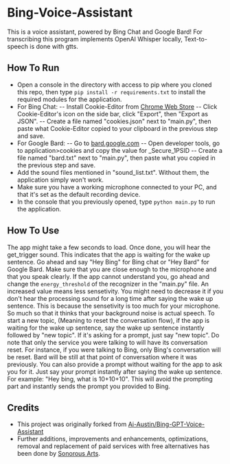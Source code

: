 # Bing-Voice-Assistant
This is a voice assistant, powered by Bing Chat and Google Bard!
For transcribing this program implements OpenAI Whisper locally, Text-to-speech is done with gtts.

## How To Run
- Open a console in the directory with access to pip where you cloned this repo, then type `pip install -r requirements.txt` to install the required modules for the application.
- For Bing Chat:
-- Install Cookie-Editor from [Chrome Web Store](https://chrome.google.com/webstore/detail/hlkenndednhfkekhgcdicdfddnkalmdm)
-- Click Cookie-Editor's icon on the side bar, click "Export", then "Export as JSON".
-- Create a file named "cookies.json" next to "main.py", then paste what Cookie-Editor copied to your clipboard in the previous step and save.
- For Google Bard:
-- Go to [bard.google.com](https://bard.google.com/)
-- Open developer tools, go to application>cookies and copy the value for _Secure_1PSID
-- Create a file named "bard.txt" next to "main.py", then paste what you copied in the previous step and save.
- Add the sound files mentioned in "sound_list.txt". Without them, the application simply won't work.
- Make sure you have a working microphone connected to your PC, and that it's set as the default recording device.
- In the console that you previously opened, type `python main.py` to run the application.

## How To Use
The app might take a few seconds to load. Once done, you will hear the get_trigger sound. This indicates that the app is waiting for the wake up sentence.
Go ahead and say "Hey Bing" for Bing chat or "Hey Bard" for Google Bard. Make sure that you are close enough to the microphone and that you speak clearly. If the app cannot understand you, go ahead and change the `energy_threshold` of the recognizer in the "main.py" file. An increased value means less sensetivity. You might need to decrease it if you don't hear the processing sound for a long time after saying the wake up sentence. This is because the sensetivity is too much for your microphone. So much so that it thinks that your background noise is actual speech.
To start a new topic, (Meaning to reset the conversation flow), if the app is waiting for the wake up sentence, say the wake up sentence instantly followed by "new topic". If it's asking for a prompt, just say "new topic".
Do note that only the service you were talking to will have its conversation reset. For instance, if you were talking to Bing, only Bing's conversation will be reset. Bard will be still at that point of conversation where it was previously.
You can also provide a prompt without waiting for the app to ask you for it. Just say your prompt instantly after saying the wake up sentence. For example: "Hey bing, what is 10+10+10". This will avoid the prompting part and instantly sends the prompt you provided to Bing.

## Credits
- This project was originally forked from [Ai-Austin/Bing-GPT-Voice-Assistant](https://github.com/Ai-Austin/Bing-GPT-Voice-Assistant)
- Further additions, improvements and enhancements, optimizations, removal and replacement of paid services with free alternatives has been done by [Sonorous Arts](https://github.com/sonorous-arts/).